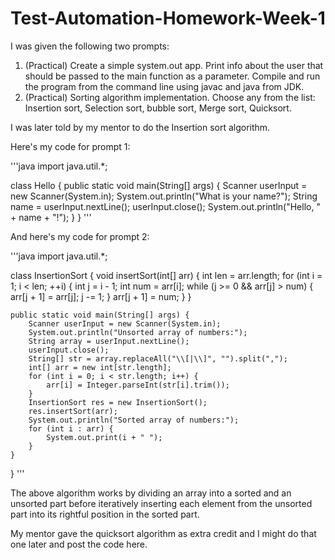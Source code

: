 # Test-Automation-Homework-Week-1

I was given the following two prompts:

1. (Practical) Create a simple system.out app. Print info about the user that should be passed to the main function as a parameter. Compile and run the program from the command line using javac and java from JDK.
2. (Practical) Sorting algorithm implementation. Choose any from the list: Insertion sort, Selection sort, bubble sort, Merge sort, Quicksort.

I was later told by my mentor to do the Insertion sort algorithm.

Here's my code for prompt 1:

'''java
import java.util.*;
 
class Hello {
    public static void main(String[] args) {
        Scanner userInput = new Scanner(System.in);
        System.out.println("What is your name?");
        String name = userInput.nextLine();
        userInput.close();
        System.out.println("Hello, " + name + "!");
    }
}
'''

And here's my code for prompt 2:

'''java
import java.util.*;

class InsertionSort {
    void insertSort(int[] arr) {
        int len = arr.length;
        for (int i = 1; i < len; ++i) {
            int j = i - 1;
            int num = arr[i];
            while (j >= 0 && arr[j] > num) {
                arr[j + 1] = arr[j];
                j -= 1;
            }
            arr[j + 1] = num;
        }
    }

    public static void main(String[] args) {
        Scanner userInput = new Scanner(System.in);
        System.out.println("Unsorted array of numbers:");
        String array = userInput.nextLine();
        userInput.close();
        String[] str = array.replaceAll("\\[|\\]", "").split(",");
        int[] arr = new int[str.length];
        for (int i = 0; i < str.length; i++) {
            arr[i] = Integer.parseInt(str[i].trim());
        }
        InsertionSort res = new InsertionSort();
        res.insertSort(arr);
        System.out.println("Sorted array of numbers:");
        for (int i : arr) {
            System.out.print(i + " ");
        }
    }
}
'''

The above algorithm works by dividing an array into a sorted and an unsorted part before iteratively inserting each element from the unsorted part into its rightful position in the sorted part.

My mentor gave the quicksort algorithm as extra credit and I might do that one later and post the code here.
